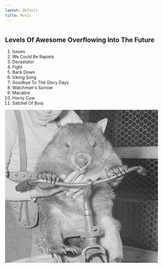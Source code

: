 ```yaml
---
layout: default
title: Music
---
```

<div class="row">
  <div class="left column notes">
    <div>
      <h2>Levels Of Awesome Overflowing Into The Future</h2>
      <ol>
        <li>Issues</li>
        <li>We Could Be Rapists</li>
        <li>Devastator</li>
        <li>Fight</li>
        <li>Back Down</li>
        <li>Viking Song</li>
        <li>Goodbye To The Glory Days</li>
        <li>Watchman's Sorrow</li>
        <li>Macabre</li>
        <li>Horny Cow</li>
        <li>Satchel Of Booj</li>
      </ol>
    </div>
  </div>
  <div class="right column">
    <img src="/images/levels/front.png" alt="">
  </div>
</div>